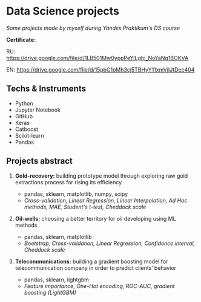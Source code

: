 # Data Science projects
*Some projects made by myself during Yandex.Praktikum's DS course*

**Certificate:**   

RU: https://drive.google.com/file/d/1LB501Mw0yppPeYILghj_NoYaNq1BOKVA

EN: https://drive.google.com/file/d/15pbG1oMh3cj5TBHyY11xmVjIJtDec404

## Techs & Instruments 

* Python
* Jupyter Notebook
* GitHub
* Keras
* Catboost
* Scikit-learn
* Pandas

## Projects abstract

1. **Gold-recovery:** building prototype model through exploring raw gold extractions process for rising its efficiency 
    
    * pandas, sklearn, matplotlib, numpy, scipy
    * *Cross-validation, Linear Regression, Linear Interpolation, Ad Hoc methods, MAE, Student's t-test, Cheddock scale*

2. **Oil-wells:** choosing a better territory for oil developing using ML methods
 
    * pandas, sklearn, matplotlib
    * *Bootstrap, Cross-validation, Linear Regression, Confidence interval, Cheddock scale*
 
3. **Telecommunications:** building a gradient boosting model for telecommunication company in order to predict clients’ behavior

    * pandas, sklearn, lightgbm
    * *Feature importance, One-Hot encoding, ROC-AUC, gradient boosting (LightGBM)*
